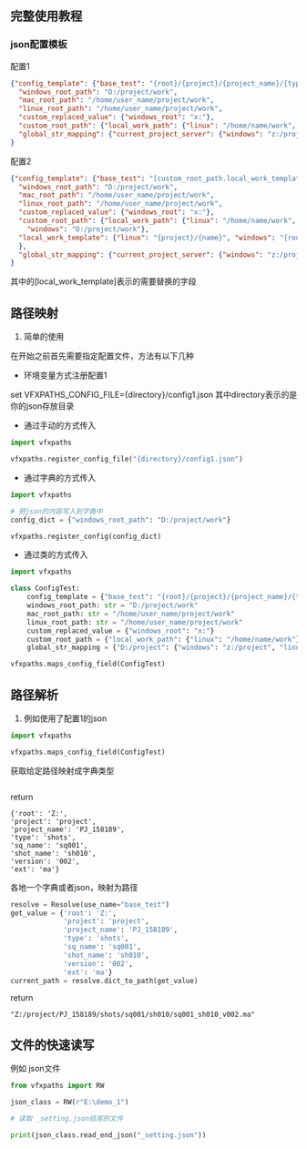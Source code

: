 ## 完整使用教程

### json配置模板

配置1

```json
{"config_template": {"base_test": "{root}/{project}/{project_name}/{type}/{sq_name}/{shot_name}/{sq_name}_{shot_name}_v{version}.{ext}"},
  "windows_root_path": "D:/project/work",
  "mac_root_path": "/home/user_name/project/work",
  "linux_root_path": "/home/user_name/project/work",
  "custom_replaced_value": {"windows_root": "x:"},
  "custom_root_path": {"local_work_path": {"linux": "/home/name/work", "windows": "D:/project/work"}},
  "global_str_mapping": {"current_project_server": {"windows": "z:/project", "linux": "/project/name"}}
}
```

配置2
```json
{"config_template": {"base_test": "[custom_root_path.local_work_template]/{type}/{sq_name}/{shot_name}/{sq_name}_{shot_name}_v{version}.{ext}"},
  "windows_root_path": "D:/project/work",
  "mac_root_path": "/home/user_name/project/work",
  "linux_root_path": "/home/user_name/project/work",
  "custom_replaced_value": {"windows_root": "x:"},
  "custom_root_path": {"local_work_path": {"linux": "/home/name/work", 
    "windows": "D:/project/work"},
  "local_work_template": {"linux": "{project}/{name}", "windows": "{root}/{project}/{project_name}"}
  },
  "global_str_mapping": {"current_project_server": {"windows": "z:/project", "linux": "/project/name"}}
}
```
其中的[local_work_template]表示的需要替换的字段


## 路径映射

1. 简单的使用

在开始之前首先需要指定配置文件，方法有以下几种

* 环境变量方式注册配置1

set VFXPATHS_CONFIG_FILE={directory}/config1.json
其中directory表示的是你的json存放目录

* 通过手动的方式传入

```python
import vfxpaths

vfxpaths.register_config_file("{directory}/config1.json")
```

* 通过字典的方式传入

```python
import vfxpaths

# 把json的内容写入到字典中
config_dict = {"windows_root_path": "D:/project/work"}

vfxpaths.register_config(config_dict)
```

* 通过类的方式传入

```python
import vfxpaths

class ConfigTest:
    config_template = {"base_test": "{root}/{project}/{project_name}/{type}/{sq_name}/{shot_name}/{sq_name}_{shot_name}_v{version}.{ext}"}
    windows_root_path: str = "D:/project/work"
    mac_root_path: str = "/home/user_name/project/work"
    linux_root_path: str = "/home/user_name/project/work"
    custom_replaced_value = {"windows_root": "x:"}
    custom_root_path = {"local_work_path": {"linux": "/home/name/work"}}
    global_str_mapping = {"D:/project": {"windows": "z:/project", "linux": "/project"}}

vfxpaths.maps_config_field(ConfigTest)

```


## 路径解析

1. 例如使用了配置1的json

```python
import vfxpaths

vfxpaths.maps_config_field(ConfigTest)
```

获取给定路径映射成字典类型

```python

```
return

```text
{'root': 'Z:', 
'project': 'project', 
'project_name': 'PJ_158189', 
'type': 'shots', 
'sq_name': 'sq001', 
'shot_name': 'sh010', 
'version': '002', 
'ext': 'ma'}
```

各地一个字典或者json，映射为路径

```python
resolve = Resolve(use_name="base_test")
get_value = {'root': 'Z:',
             'project': 'project',
             'project_name': 'PJ_158189',
             'type': 'shots',
             'sq_name': 'sq001',
             'shot_name': 'sh010',
             'version': '002',
             'ext': 'ma'}
current_path = resolve.dict_to_path(get_value)
```
return

```text
"Z:/project/PJ_158189/shots/sq001/sh010/sq001_sh010_v002.ma"
```

## 文件的快速读写

例如 json文件

```python
from vfxpaths import RW

json_class = RW(r"E:\demo_1")

# 读取 _setting.json结尾的文件

print(json_class.read_end_json("_setting.json"))
```

